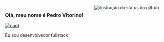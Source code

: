 <img align='right' src="https://github-readme-stats.vercel.app/api?username=iuricode&show_icons=true&title_color=783c00&text_color=af552e&icon_color=783c00&bg_color=f8efd4&cache_seconds=2300" alt="ilustração do status do github">

### Olá, meu nome é Pedro Vitorino!

[![card](https://github-readme-stats.vercel.app/api?username=pedrovitorino07&theme=default)](https://github.com/anuraghazra/github-readme-stats)

<p>Eu sou desenvolvedor fullstack</p>
